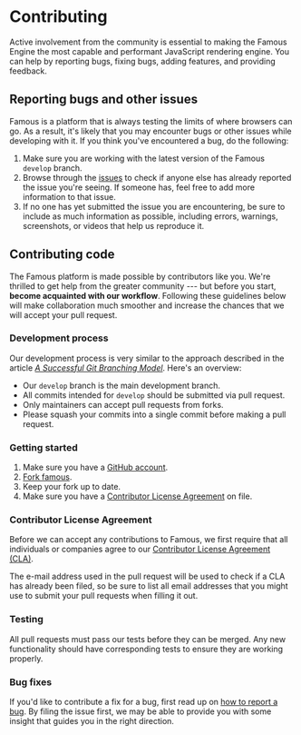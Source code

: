 # Contributing

Active involvement from the community is essential to making the Famous Engine the most capable and performant JavaScript rendering engine. You can help by reporting bugs, fixing bugs, adding features, and providing feedback.

## Reporting bugs and other issues

Famous is a platform that is always testing the limits of where browsers can go. As a result, it's likely that you may encounter bugs or other issues while developing with it. If you think you've encountered a bug, do the following:

1. Make sure you are working with the latest version of the Famous `develop` branch.
2. Browse through the [issues][1] to check if anyone else has already reported the issue you're seeing. If someone has, feel free to add more information to that issue.
3. If no one has yet submitted the issue you are encountering, be sure to include as much information as possible, including errors, warnings, screenshots, or videos that help us reproduce it.

## Contributing code

The Famous platform is made possible by contributors like you. We're thrilled to get help from the greater community --- but before you start, **become acquainted with our workflow**. Following these guidelines below will make collaboration much smoother and increase the chances that we will accept your pull request.

### Development process

Our development process is very similar to the approach described in the article [_A Successful Git Branching Model_][2]. Here's an overview:

* Our `develop` branch is the main development branch.
* All commits intended for `develop` should be submitted via pull request.
* Only maintainers can accept pull requests from forks.
* Please squash your commits into a single commit before making a pull request.

### Getting started

1. Make sure you have a [GitHub account][4].
2. [Fork famous][5].
3. Keep your fork up to date.
4. Make sure you have a [Contributor License Agreement][6] on file.

### Contributor License Agreement

Before we can accept any contributions to Famous, we first require that all individuals or companies agree to our [Contributor License Agreement (CLA)][6].

The e-mail address used in the pull request will be used to check if a CLA has already been filed, so be sure to list all email addresses that you might use to submit your pull requests when filling it out.

### Testing

All pull requests must pass our tests before they can be merged.  Any new functionality should have corresponding tests to ensure they are working properly.

### Bug fixes

If you'd like to contribute a fix for a bug, first read up on [how to report a bug][7]. By filing the issue first, we may be able to provide you with some insight that guides you in the right direction.

[1]: https://github.com/Famous/engine/issues
[2]: http://nvie.com/posts/a-successful-git-branching-model/
[3]: https://github.com/Famous/engine
[4]: https://github.com/signup/free
[5]: https://github.com/Famous/engine/fork
[6]: http://famous.org/cla
[7]: #how-to-report-a-bug
